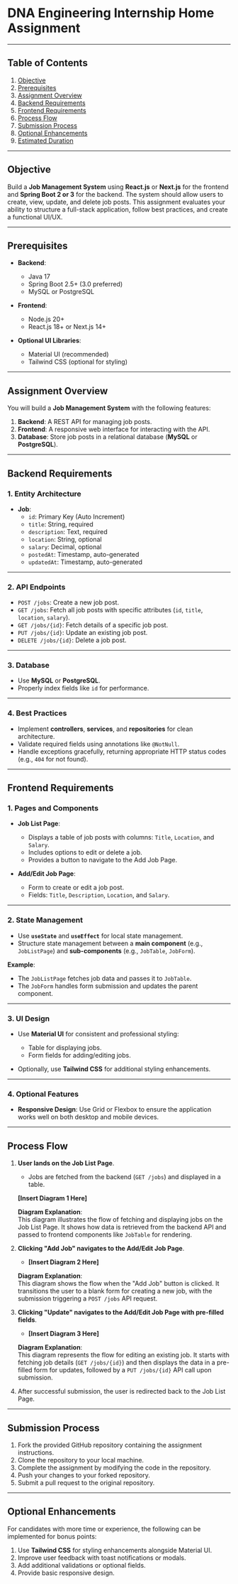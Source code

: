# **DNA Engineering Internship Home Assignment**

---

## **Table of Contents**
1. [Objective](#objective)  
2. [Prerequisites](#prerequisites)  
3. [Assignment Overview](#assignment-overview)  
4. [Backend Requirements](#backend-requirements)  
5. [Frontend Requirements](#frontend-requirements)  
6. [Process Flow](#process-flow)  
7. [Submission Process](#submission-process)  
8. [Optional Enhancements](#optional-enhancements)  
9. [Estimated Duration](#estimated-duration)  

---

## **Objective**
Build a **Job Management System** using **React.js** or **Next.js** for the frontend and **Spring Boot 2 or 3** for the backend. The system should allow users to create, view, update, and delete job posts. This assignment evaluates your ability to structure a full-stack application, follow best practices, and create a functional UI/UX.

---

## **Prerequisites**
- **Backend**:  
  - Java 17  
  - Spring Boot 2.5+ (3.0 preferred)  
  - MySQL or PostgreSQL  

- **Frontend**:  
  - Node.js 20+  
  - React.js 18+ or Next.js 14+  

- **Optional UI Libraries**:  
  - Material UI (recommended)  
  - Tailwind CSS (optional for styling)  

---

## **Assignment Overview**
You will build a **Job Management System** with the following features:
1. **Backend**: A REST API for managing job posts.  
2. **Frontend**: A responsive web interface for interacting with the API.  
3. **Database**: Store job posts in a relational database (**MySQL** or **PostgreSQL**).

---

## **Backend Requirements**

### 1. Entity Architecture
- **Job**:  
  - `id`: Primary Key (Auto Increment)  
  - `title`: String, required  
  - `description`: Text, required  
  - `location`: String, optional  
  - `salary`: Decimal, optional  
  - `postedAt`: Timestamp, auto-generated  
  - `updatedAt`: Timestamp, auto-generated  

---

### 2. API Endpoints
- `POST /jobs`: Create a new job post.  
- `GET /jobs`: Fetch all job posts with specific attributes (`id`, `title`, `location`, `salary`).  
- `GET /jobs/{id}`: Fetch details of a specific job post.  
- `PUT /jobs/{id}`: Update an existing job post.  
- `DELETE /jobs/{id}`: Delete a job post.  

---

### 3. Database
- Use **MySQL** or **PostgreSQL**.  
- Properly index fields like `id` for performance.  

---

### 4. Best Practices
- Implement **controllers**, **services**, and **repositories** for clean architecture.  
- Validate required fields using annotations like `@NotNull`.  
- Handle exceptions gracefully, returning appropriate HTTP status codes (e.g., `404` for not found).  

---

## **Frontend Requirements**

### 1. Pages and Components
- **Job List Page**:  
  - Displays a table of job posts with columns: `Title`, `Location`, and `Salary`.  
  - Includes options to edit or delete a job.  
  - Provides a button to navigate to the Add Job Page.  

- **Add/Edit Job Page**:  
  - Form to create or edit a job post.  
  - Fields: `Title`, `Description`, `Location`, and `Salary`.  

---

### 2. State Management
- Use **`useState`** and **`useEffect`** for local state management.  
- Structure state management between a **main component** (e.g., `JobListPage`) and **sub-components** (e.g., `JobTable`, `JobForm`).  

**Example**:  
- The `JobListPage` fetches job data and passes it to `JobTable`.  
- The `JobForm` handles form submission and updates the parent component.

---

### 3. UI Design
- Use **Material UI** for consistent and professional styling:  
  - Table for displaying jobs.  
  - Form fields for adding/editing jobs.  

- Optionally, use **Tailwind CSS** for additional styling enhancements.  

---

### 4. Optional Features
- **Responsive Design**: Use Grid or Flexbox to ensure the application works well on both desktop and mobile devices.  

---

## **Process Flow**

1. **User lands on the Job List Page**.  
   - Jobs are fetched from the backend (`GET /jobs`) and displayed in a table.  

   **[Insert Diagram 1 Here]**  

   **Diagram Explanation**:  
   This diagram illustrates the flow of fetching and displaying jobs on the Job List Page. It shows how data is retrieved from the backend API and passed to frontend components like `JobTable` for rendering.  

2. **Clicking "Add Job" navigates to the Add/Edit Job Page**.  
   - **[Insert Diagram 2 Here]**  

   **Diagram Explanation**:  
   This diagram shows the flow when the "Add Job" button is clicked. It transitions the user to a blank form for creating a new job, with the submission triggering a `POST /jobs` API request.  

3. **Clicking "Update" navigates to the Add/Edit Job Page with pre-filled fields**.  
   - **[Insert Diagram 3 Here]**  

   **Diagram Explanation**:  
   This diagram represents the flow for editing an existing job. It starts with fetching job details (`GET /jobs/{id}`) and then displays the data in a pre-filled form for updates, followed by a `PUT /jobs/{id}` API call upon submission.  

4. After successful submission, the user is redirected back to the Job List Page.  

---

## **Submission Process**
1. Fork the provided GitHub repository containing the assignment instructions.  
2. Clone the repository to your local machine.  
3. Complete the assignment by modifying the code in the repository.  
4. Push your changes to your forked repository.  
5. Submit a pull request to the original repository.  

---

## **Optional Enhancements**
For candidates with more time or experience, the following can be implemented for bonus points:  
1. Use **Tailwind CSS** for styling enhancements alongside Material UI.  
2. Improve user feedback with toast notifications or modals.  
3. Add additional validations or optional fields.  
4. Provide basic responsive design.  
